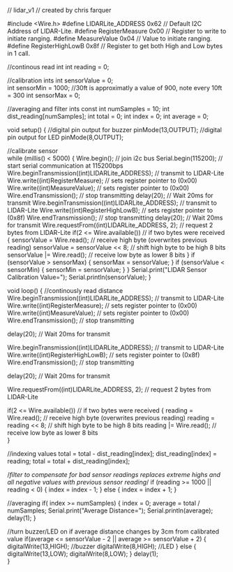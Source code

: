 // lidar_v1
// created by chris farquer













#include <Wire.h>
#define    LIDARLite_ADDRESS   0x62          // Default I2C Address of LIDAR-Lite.
#define    RegisterMeasure     0x00          // Register to write to initiate ranging.
#define    MeasureValue        0x04          // Value to initiate ranging.
#define    RegisterHighLowB    0x8f          // Register to get both High and Low bytes in 1 call.

//continous read int
int reading = 0;

//calibration ints
int sensorValue = 0;    
int sensorMin = 1000;        //30ft is approximatly a value of 900,  note every 10ft = 300
int sensorMax = 0;

//averaging and filter ints
const int numSamples = 10;
int dist_reading[numSamples];
int total = 0;
int index = 0;
int average = 0;


void setup()
{
  //digital pin output for buzzer
  pinMode(13,OUTPUT);
  //digital pin output for LED
  pinMode(8,OUTPUT);
  
  //calibrate sensor  
  while (millis() < 5000)
  {
    Wire.begin(); // join i2c bus
    Serial.begin(115200); // start serial communication at 115200bps
    Wire.beginTransmission((int)LIDARLite_ADDRESS); // transmit to LIDAR-Lite
    Wire.write((int)RegisterMeasure); // sets register pointer to  (0x00)  
    Wire.write((int)MeasureValue); // sets register pointer to  (0x00)  
    Wire.endTransmission(); // stop transmitting
    delay(20); // Wait 20ms for transmit
    Wire.beginTransmission((int)LIDARLite_ADDRESS); // transmit to LIDAR-Lite
    Wire.write((int)RegisterHighLowB); // sets register pointer to (0x8f)
    Wire.endTransmission(); // stop transmitting
    delay(20); // Wait 20ms for transmit
    Wire.requestFrom((int)LIDARLite_ADDRESS, 2); // request 2 bytes from LIDAR-Lite
    if(2 <= Wire.available()) // if two bytes were received
    {
      sensorValue = Wire.read(); // receive high byte (overwrites previous reading)
      sensorValue = sensorValue << 8; // shift high byte to be high 8 bits
      sensorValue |= Wire.read(); // receive low byte as lower 8 bits
    }
    if (sensorValue > sensorMax)
    {
      sensorMax = sensorValue;
    }
    if (sensorValue < sensorMin)
    {
      sensorMin = sensorValue;
    }
  }
  Serial.print("LIDAR Sensor Calibration Value=");
  Serial.println(sensorValue);
}


void loop()
{
  //continously read distance
  Wire.beginTransmission((int)LIDARLite_ADDRESS); // transmit to LIDAR-Lite
  Wire.write((int)RegisterMeasure); // sets register pointer to  (0x00)  
  Wire.write((int)MeasureValue); // sets register pointer to  (0x00)  
  Wire.endTransmission(); // stop transmitting

  delay(20); // Wait 20ms for transmit

  Wire.beginTransmission((int)LIDARLite_ADDRESS); // transmit to LIDAR-Lite
  Wire.write((int)RegisterHighLowB); // sets register pointer to (0x8f)
  Wire.endTransmission(); // stop transmitting

  delay(20); // Wait 20ms for transmit

  Wire.requestFrom((int)LIDARLite_ADDRESS, 2); // request 2 bytes from LIDAR-Lite

  if(2 <= Wire.available()) // if two bytes were received
    {
    reading = Wire.read(); // receive high byte (overwrites previous reading)
    reading = reading << 8; // shift high byte to be high 8 bits
    reading |= Wire.read(); // receive low byte as lower 8 bits  
   }
  
  //indexing values
  total = total - dist_reading[index];
  dist_reading[index] = reading;
  total = total + dist_reading[index];
  
  /*filter to compensate for bad sensor readings
  replaces extreme highs and all negative values with
  previous sensor reading*/
  if (reading >= 1000 || reading < 0)
  {
    index = index - 1;
  }
  else
  {
    index = index + 1;
  }
  
  //averaging
  if( index >= numSamples)
  {
    index = 0;
    average = total / numSamples;
    Serial.print("Average Distance=");
    Serial.println(average);
    delay(1);
  }  
  
  //turn buzzer/LED on if average distance changes by 3cm from calibrated value
  if(average <= sensorValue - 2 || average >= sensorValue + 2)
  {
   digitalWrite(13,HIGH);  //buzzer
   digitalWrite(8,HIGH);  //LED
  }
  else
  {
  digitalWrite(13,LOW);
  digitalWrite(8,LOW);
  }
  delay(1);  
}
